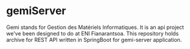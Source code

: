 # gemiServer
Gemi stands for Gestion des Matériels Informatiques. 
It is an api project we've been designed to do at ENI Fianarantsoa. 
This repository holds archive for REST API written in SpringBoot for gemi-server application.
